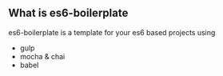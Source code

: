 ## What is es6-boilerplate

es6-boilerplate is a template for your es6 based projects using

- gulp
- mocha & chai
- babel


